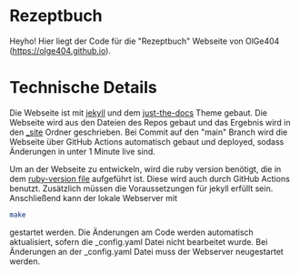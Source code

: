 # Rezeptbuch
Heyho! Hier liegt der Code für die "Rezeptbuch" Webseite von OlGe404 (https://olge404.github.io).

# Technische Details
Die Webseite ist mit [jekyll](https://jekyllrb.com/) und dem [just-the-docs](https://github.com/just-the-docs/just-the-docs) Theme gebaut. Die Webseite wird aus den Dateien des Repos gebaut und das Ergebnis wird in den [_site](_site/) Ordner geschrieben.
Bei Commit auf den "main" Branch wird die Webseite über GitHub Actions automatisch gebaut und deployed, sodass Änderungen in unter 1 Minute live sind.

Um an der Webseite zu entwickeln, wird die ruby version benötigt, die in dem [ruby-version file](.ruby-version) aufgeführt ist. Diese wird auch durch GitHub Actions benutzt. Zusätzlich müssen die Voraussetzungen für jekyll erfüllt sein.
Anschließend kann der lokale Webserver mit 

```bash
make
```

gestartet werden. Die Änderungen am Code werden automatisch aktualisiert, sofern die _config.yaml Datei nicht bearbeitet wurde. Bei Änderungen an der _config.yaml Datei muss der Webserver neugestartet werden.
